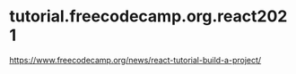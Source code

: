 # tutorial.freecodecamp.org.react2021
https://www.freecodecamp.org/news/react-tutorial-build-a-project/ 
